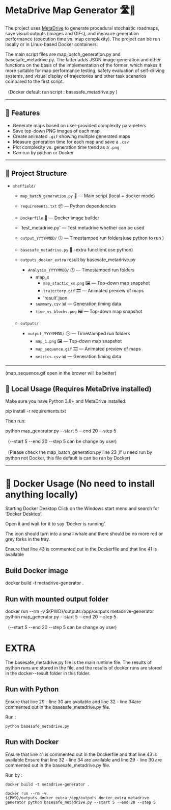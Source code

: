 # MetaDrive Map Generator 🛣️🧠


The project uses [MetaDrive](https://github.com/metadriverse/metadrive) to generate procedural stochastic roadmaps, save visual outputs (images and GIFs), and measure generation performance (execution time vs. map complexity). The project can be run locally or in Linux-based Docker containers.

The main script files are map_batch_generation.py and basesafe_metadrive.py. The latter adds JSON image generation and other functions on the basis of the implementation of the former, which makes it more suitable for map performance testing, safety evaluation of self-driving systems, and visual display of trajectories and other task scenarios compared to the first script.

（Docker default run script : basesafe_metadrive.py )


---

## 🚀 Features

- Generate maps based on user-provided complexity parameters
- Save top-down PNG images of each map
- Create animated `.gif` showing multiple generated maps
- Measure generation time for each map and save a `.csv`
- Plot complexity vs. generation time trend as a `.png`
- Can run by python or Docker

---

## 📁 Project Structure

- `sheffield/`
  - `map_batch_generation.py` 🧠 — Main script (local + docker mode)
  - `requirements.txt` 📦 — Python dependencies
  - `Dockerfile` 🐳 — Docker image builder
  - 'test_metadrive.py' — Test metadrive whether can be used
  - `output_YYYYMMDD/` 🕓 — Timestamped run folders(use python to run )
  - `basesafe_metadrive.py` 🧠 -extra function( use python)
  - `outputs_docker_extra` result by basesafe_metadrive.py
    - `Analysis_YYYYMMDD/` 🕓 — Timestamped run folders
      - map_x 
        - `map_stactic_xx.png` 🖼️ — Top-down map snapshot
        - `trajectory.gif` 🎞️ — Animated preview of maps
        - 'result'.json
      - `summary.csv` 📊 — Generation timing data
      - `time_vs_blocks.png` 🖼️ — Top-down map snapshot

  - `outputs/`
    - `output_YYYYMMDD/` 🕓 — Timestamped run folders
      - `map_1.png` 🖼️ — Top-down map snapshot
      - `map_sequence.gif` 🎞️ — Animated preview of maps
      - `metrics.csv` 📊 — Generation timing data


---

(map_sequence.gif open in the brower will be better)

## 🧪 Local Usage (Requires MetaDrive installed)

Make sure you have Python 3.8+ and MetaDrive installed:

pip install -r requirements.txt

Then run:

python map_generator.py --start 5 --end 20 --step 5

（--start 5 --end 20 --step 5 can be change by user)

（Please check the map_batch_generation.py line 23 ,if u need run by python not Docker, this file default is can be run by Docker)

---

# 🐳 Docker Usage (No need to install anything locally)

Starting Docker Desktop
Click on the Windows start menu and search for ‘Docker Desktop’.

Open it and wait for it to say ‘Docker is running’.

The icon should turn into a small whale and there should be no more red or grey forks in the tray.

Ensure that line 43 is commented out in the Dockerfile and that line 41 is available

## Build Docker image

docker build -t metadrive-generator .

## Run with mounted output folder

docker run --rm -v ${PWD}/outputs:/app/outputs metadrive-generator python map_generator.py --start 5 --end 20 --step 5

（--start 5 --end 20 --step 5 can be change by user)

# EXTRA

The basesafe_metadrive.py file is the main runtime file. The results of python runs are stored in the file, and the results of docker runs are stored in the docker--result folder in this folder.

## Run with Python

Ensure that line 29 - line 30  are available and line 32 - line 34are commented out in the basesafe_metadrive.py file.

Run :

`python basesafe_metadrive.py` 



## Run with Docker

Ensure that line 41 is commented out in the Dockerfile and that line 43 is available
Ensure that line 32 - line 34 are available and line 29 - line 30 are commented out in the basesafe_metadrive.py file.

Run by :

`docker build -t metadrive-generator .  `

`docker run --rm -v ${PWD}/outputs_docker_extra:/app/outputs_docker_extra metadrive-generator python basesafe_metadrive.py --start 5 --end 20 --step 5 ` 







